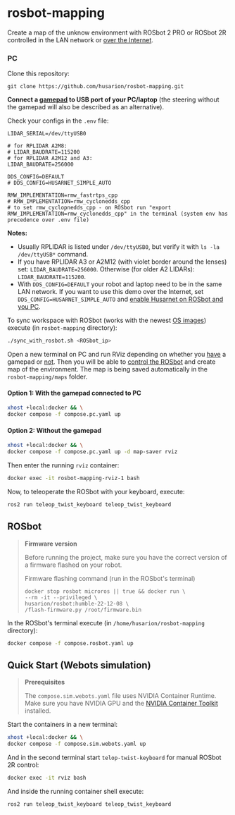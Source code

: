 # rosbot-mapping

Create a map of the unknow environment with ROSbot 2 PRO or ROSbot 2R controlled in the LAN network or [over the Internet](https://husarion.com/manuals/rosbot/remote-access/). 

### PC

Clone this repository:

```
git clone https://github.com/husarion/rosbot-mapping.git
```

**Connect a [gamepad](https://husarion.com/tutorials/other-tutorials/rosbot-gamepad/) to USB port of your PC/laptop** (the steering without the gamepad will also be described as an alternative).

Check your configs in the `.env` file:

```
LIDAR_SERIAL=/dev/ttyUSB0

# for RPLIDAR A2M8:
# LIDAR_BAUDRATE=115200
# for RPLIDAR A2M12 and A3:
LIDAR_BAUDRATE=256000

DDS_CONFIG=DEFAULT
# DDS_CONFIG=HUSARNET_SIMPLE_AUTO

RMW_IMPLEMENTATION=rmw_fastrtps_cpp
# RMW_IMPLEMENTATION=rmw_cyclonedds_cpp
# to set rmw_cyclopnedds_cpp - on ROSbot run "export RMW_IMPLEMENTATION=rmw_cyclonedds_cpp" in the terminal (system env has precedence over .env file)
```

**Notes:**
- Usually RPLIDAR is listed under `/dev/ttyUSB0`, but verify it with `ls -la /dev/ttyUSB*` command.
- If you have RPLIDAR A3 or A2M12 (with violet border around the lenses) set: `LIDAR_BAUDRATE=256000`. Otherwise (for older A2 LIDARs): `LIDAR_BAUDRATE=115200`.
- With `DDS_CONFIG=DEFAULT` your robot and laptop need to be in the same LAN network. If you want to use this demo over the Internet, set `DDS_CONFIG=HUSARNET_SIMPLE_AUTO` and [enable Husarnet on ROSbot and you PC](https://husarion.com/manuals/rosbot/remote-access/).

To sync workspace with ROSbot (works with the newest [OS images](https://husarion.com/manuals/rosbot/operating-system-reinstallation/)) execute (in `rosbot-mapping` directory):

```bash
./sync_with_rosbot.sh <ROSbot_ip>
```

Open a new terminal on PC and run RViz depending on whether you [have](https://github.com/husarion/rosbot-mapping#option-1-with-the-gamepad-connected-to-pc) a gamepad or [not](https://github.com/husarion/rosbot-mapping#option-2-without-the-gamepad). Then you will be able to [control the ROSbot](https://husarion.com/tutorials/other-tutorials/rosbot-gamepad/) and create map of the environment. The map is being saved automatically in the `rosbot-mapping/maps` folder.

#### Option 1: With the gamepad connected to PC

```bash
xhost +local:docker && \
docker compose -f compose.pc.yaml up
```

#### Option 2: Without the gamepad 

```bash
xhost +local:docker && \
docker compose -f compose.pc.yaml up -d map-saver rviz
```

Then enter the running `rviz` container:

```bash
docker exec -it rosbot-mapping-rviz-1 bash
```

Now, to teleoperate the ROSbot with your keyboard, execute:

```bash
ros2 run teleop_twist_keyboard teleop_twist_keyboard
```

## ROSbot

> **Firmware version**
>
> Before running the project, make sure you have the correct version of a firmware flashed on your robot.
>
> Firmware flashing command (run in the ROSbot's terminal)
>
> ```
> docker stop rosbot microros || true && docker run \
> --rm -it --privileged \
> husarion/rosbot:humble-22-12-08 \
> /flash-firmware.py /root/firmware.bin
> ```

In the ROSbot's terminal execute (in `/home/husarion/rosbot-mapping` directory):

```bash
docker compose -f compose.rosbot.yaml up
```

## Quick Start (Webots simulation)

> **Prerequisites**
>
> The `compose.sim.webots.yaml` file uses NVIDIA Container Runtime. Make sure you have NVIDIA GPU and the [NVIDIA Container Toolkit](https://docs.nvidia.com/datacenter/cloud-native/container-toolkit/install-guide.html) installed.

Start the containers in a new terminal:

```bash
xhost +local:docker && \
docker compose -f compose.sim.webots.yaml up
```

And in the second terminal start `telop-twist-keyboard` for manual ROSbot 2R control:

```bash
docker exec -it rviz bash
```

And inside the running container shell execute:

```bash
ros2 run teleop_twist_keyboard teleop_twist_keyboard
```
